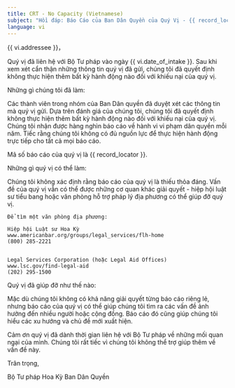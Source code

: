 ```yaml
---
title: CRT - No Capacity (Vietnamese)
subject: "Hồi đáp: Báo Cáo của Ban Dân Quyền của Quý Vị - {{ record_locator }} từ Phòng {{ vi.section_name }}"
language: vi
---
```

{{ vi.addressee }}，

Quý vị đã liên hệ với Bộ Tư pháp vào ngày {{ vi.date_of_intake }}. Sau khi xem xét cẩn thận những thông tin quý vị đã gửi, chúng tôi đã quyết định không thực hiện thêm bất kỳ hành động nào đối với khiếu nại của quý vị.

Những gì chúng tôi đã làm:

Các thành viên trong nhóm của Ban Dân quyền đã duyệt xét các thông tin mà quý vị gửi.  Dựa trên đánh giá của chúng tôi, chúng tôi đã quyết định không thực hiện thêm bất kỳ hành động nào đối với khiếu nại của quý vị.  Chúng tôi nhận được hàng nghìn báo cáo về hành vi vi phạm dân quyền mỗi năm.  Tiếc rằng chúng tôi không có đủ nguồn lực để thực hiện hành động trực tiếp cho tất cả mọi báo cáo.

Mã số báo cáo của quý vị là {{ record_locator }}.

Những gì quý vị có thể làm:

Chúng tôi không xác định rằng báo cáo của quý vị là thiếu thỏa đáng. Vấn đề của quý vị vẫn có thể được những cơ quan khác giải quyết - hiệp hội luật sư tiểu bang hoặc văn phòng hỗ trợ pháp lý địa phương có thể giúp đỡ quý vị.

    Để tìm một văn phòng địa phương:

    Hiệp hội Luật sư Hoa Kỳ
    www.americanbar.org/groups/legal_services/flh-home
    (800) 285-2221


    Legal Services Corporation (hoặc Legal Aid Offices)
    www.lsc.gov/find-legal-aid
    (202) 295-1500

Quý vị đã giúp đỡ như thế nào:

Mặc dù chúng tôi không có khả năng giải quyết từng báo cáo riêng lẻ, nhưng báo cáo của quý vị có thể giúp chúng tôi tìm ra các vấn đề ảnh hưởng đến nhiều người hoặc cộng đồng. Báo cáo đó cũng giúp chúng tôi hiểu các xu hướng và chủ đề mới xuất hiện.

Cảm ơn quý vị đã dành thời gian liên hệ với Bộ Tư pháp về những mối quan ngại của mình.  Chúng tôi rất tiếc vì chúng tôi không thể trợ giúp thêm về vấn đề này.

Trân trọng,

Bộ Tư pháp Hoa Kỳ
Ban Dân Quyền
